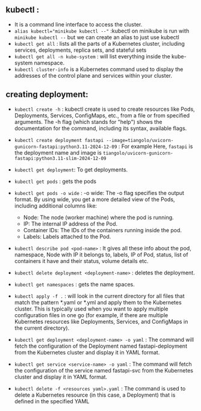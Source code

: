 ## kubectl :
- It is a command line interface to access the cluster.
- `alias kubectl="minikube kubectl --"` :kubectl on minikube is run with `minikube kubectl --` but we can create an alias to just use kubectl
- `kubectl get all` : lists all the parts of a Kubernetes cluster, including services, deployments, replica sets, and stateful sets
- `kubectl get all -n kube-system` : will list everything inside the kube-system namespace.
- `kubectl cluster-info` is a Kubernetes command used to display the addresses of the control plane and services within your cluster.

## creating deployment:
- `kubectl create -h` : kubectl create is used to create resources like Pods, Deployments, Services, ConfigMaps, etc., from a file or from specified arguments. The -h flag (which stands for "help") shows the documentation for the command, including its syntax, available flags.

- `kubectl create deployment fastapi --image=tiangolo/uvicorn-gunicorn-fastapi:python3.11-2024-12-09` : For example Here, `fastapi` is the deployment name and image is `tiangolo/uvicorn-gunicorn-fastapi:python3.11-slim-2024-12-09`

- `kubectl get deployment`: To get deployments.
- `kubectl get pods` : gets the pods
- `kubectl get pods -o wide` :
    -o wide: The -o flag specifies the output format. By using wide, you get a more detailed view of the Pods, including additional columns like:
    - Node: The node (worker machine) where the pod is running.
    - IP: The internal IP address of the Pod.
    - Container IDs: The IDs of the containers running inside the pod.
    - Labels: Labels attached to the Pod.

- `kubectl describe pod <pod-name>` :  It gives all these info about the pod, namespace, Node with IP it belongs to, labels, IP of Pod, status, list of containers it have and their status, volume details etc.
- `kubectl delete deployment <deployment-name>` : deletes the deployment. 
- `kubectl get namespaces` : gets the name spaces.

- `kubectl apply -f .` :  will look in the current directory for all files that match the pattern *.yaml or *.yml and apply them to the Kubernetes cluster. This is typically used when you want to apply multiple configuration files in one go (for example, if there are multiple Kubernetes resources like Deployments, Services, and ConfigMaps in the current directory).

- `kubectl get deployment <deployment-name> -o yaml` : The command will fetch the configuration of the Deployment named fastapi-deployment from the Kubernetes cluster and display it in YAML format.

- `kubectl get service <service-name> -o yaml` : The command will fetch the configuration of the service named fastapi-svc from the Kubernetes cluster and display it in YAML format.

- `kubectl delete -f <resources yaml>.yaml` : The command  is used to delete a Kubernetes resource (in this case, a Deployment) that is defined in the specified YAML 